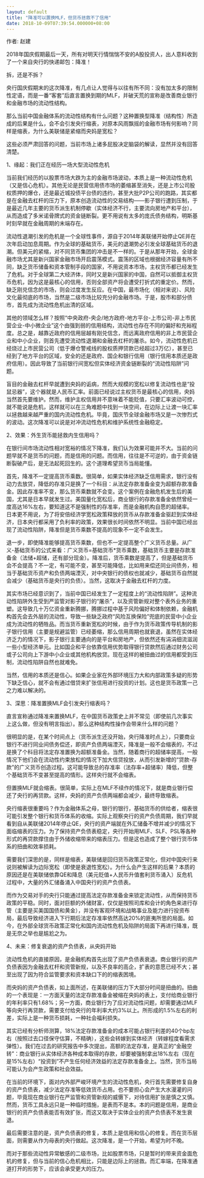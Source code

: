 ```yaml
---
layout: default
title: "降准可以置换MLF，但货币拯救不了信用"
date: 2018-10-09T07:39:54.000000+08:00
---
```


作者: 赵建

2018年国庆假期最后一天，所有对明天行情惴惴不安的A股投资人，出人意料收到了一个来自央行的快递邮包：降准！

拆，还是不拆？

央行国庆假期末的这次降准，有几点让人觉得与以往有所不同：没有加太多的限制性定语，而是一番“客套”后直言置换到期的MLF，并破天荒的宣称是改善商业银行和金融市场的流动性结构。

那么当前中国金融体系的流动性结构有什么问题？这种置换型降准（结构性）所造成的后果是什么，会不会引发央行缩表，对原本风雨飘摇的金融市场有何影响？同样是缩表，为什么美联储是紧缩而央妈是宽松？

这些必须严肃回答的问题，当前市场上诸多屁股决定脑袋的解读，显然并没有回答清楚。

1、缘起：我们正在经历一场大型流动性危机

当前我们经历的以股票市场大跌为主的金融市场波动，本质上是一种流动性危机（又是信心危机）。其他无论是民营信用债市场的萎缩甚至消失，还是上市公司股权质押的爆仓，还是最近城投债平台债的违约，甚至大批P2P公司的跑路，其实都是在金融去杠杆的压力下，原本创造流动性的交易结构——影子银行遭到压制，于是最近几年主要的货币派生机制停歇（实体经济不行，主要流向房地产和平台），从而造成了多米诺骨牌式的资金链断裂。更不用说有太多的庞氏债务结构，明斯基时刻早就在金融周期的末端存在。

流动性退潮引发的危机是一个全球性事件，源自于2014年美联储开始停止QE并在次年启动加息周期。作为全球的基础货币，美元的退潮势必引发全球基础货币的退潮。但美元的紧缩，对不同货币集团的冲击是不一样的。于是从那年开始，全球金融市场尤其是新兴国家金融市场开启震荡模式。震荡的区域也根据经济容量有所不同，缺乏货币储备和资本管制手段的国家，不用说资本市场，主权货币都已经发生了危机。对于全球第二大经济体，同时又是新兴国家的中国，自然可以抵御主权货币危机，因为这是最核心的信用，否则全部资产将会遭受打折式的重定价。然而，缺乏刚兑信念的市场，则会过度发生反应。在中国，最市场化（相对来说）、风险文化最彻底的市场，当然是二级市场比较充分的金融市场。于是，股市和部分债市，首先成为流动性危机出清的区域。

其他的领域怎么样？按照“中央政府-央企/地方政府-地方平台-上市公司-非上市民营企业-中小微企业”这个由强到弱的信用结构，流动性也存在不同的偏好和充裕程度。总之是，越靠近政府的信用层越有刚兑信念，而远离政府信用的非上市民营企业和中小企业，则首先遭受流动性退潮和金融去杠杆的屠杀。如今，流动性危机已经烧过上市民营公司（低于爆仓警戒线的股权质押贷款已经超过3万亿），甚至已经到了地方平台的区域，安全的还是政府、国企和银行信用（银行信用本质还是政府信用）。因此导致了当前银行间宽松但实体经济资金链断裂的“流动性陷阱”问题。

盲目的金融去杠杆早就遭到央妈的诟病，然而大规模的宽松以修复流动性也是“投鼠忌器”，这个器就是人民币汇率。前面已经说过主权货币是最核心的信用，央妈当然首先要维护。然而，维护主权信用并不意味着不能贬值，只要汇率波动可控，就不能说是危机，这样就可以在三角难题中找到一块空间，在边际上让渡一块汇率以拯救越来越严重的国内流动性危机。毕竟，国庆节全球金融市场又是一次惨烈式的波动。这次降准可以说是对冲流动性危机和维护系统性金融稳定。

2、效果：外生货币能拯救内生信用吗？

在银行间市场流动性相对宽裕的情况下降准，我们认为效果可能并不大。当前的问题早就不是货币的问题，而是信用的问题。而信用，往往是不可逆的，由于资金链断裂破产后，是无法起死回生的。这个道理希望货币当局能懂。

首先，降准不一定提高货币乘数。很简单，如果实体经济缺乏信用需求，银行没有动力去放贷，降低的存准只是换了一个科目：从法定存款准备金变为超额存款准备金。因此存准率不变，那么货币乘数就不会变。这个案例在金融危机发生后的美国，尤其是日本早就发生过。美国量化宽松后，商业银行的存款准备金依然曾经一度高达16%左右，要知道这不是强制性的存准率，而是金融机构自愿的超储率。日本更不用说，为了将安倍经济学宽松政策释放的货币从存款准备金驱赶到实体经济，日本央行都采用了负利率的政策，效果很长时间依然不明显。当前中国已经出现了流动性陷阱，降准但是货币乘数不提高的现象不一定不会发生。

退一步，即使降准能够提高货币乘数，但也不一定提高整个广义货币总量。从广义-基础货币的公式来看：广义货币=基础货币*货币乘数，基础货币主要是存款准备金（法储+超储，还有部分现金）。降准后，货币乘数是提高了，但是基础货币会不会提高？不一定，有可能不变，甚至可能降低，比如用来偿还同业间债务，相当于基础货币资产和负债两端湮灭，对中央银行的债权也就减少，基础货币自然就会减少（基础货币是央行的负债）。当然，这取决于金融去杠杆的力度。

其实市场已经意识到了，当前中国已经发生了一定程度上的“流动性陷阱”。这种流动性陷阱外生受到严监管对影子银行的“屠杀”，以及资管新规对整个表外业务的重塑。这导致几十万亿资金重新腾挪，腾挪过程中基于风险偏好和体制依赖，金融机构首先会去外层的流动性，导致一些缺乏政府“风险互换保险”兜底的民营中小企业成为流动性的牺牲品。而当货币重新宽松的时候，由于作为货币政策传导机制的影子银行信用（主要是规避监管）已经萎缩，那么信用周期也就衰退，虽然在实体经济乏力的情况下，影子银行主要通向的是平台和房地产，但依然还有涓涓细流滋润一些小型经济单元。比如国企和平台依靠信用优势取得银行贷款然后通过财务公司或子公司向上下游中小企业或其他机构放贷。现在这样的被扭曲过的信用都受到压制，流动性陷阱自然也就难免。

当然，信用的本质还是信心。如果企业家在外部环境压力大和内部政策多疑的形势下缺乏信心，就不会有通过借贷来扩张信用进行投资的计划。这也是货币政策一己之力难以解决的。

3、深思：降准置换MLF会引发央行缩表吗？

直言宣称通过降准来置换MLF，在中国货币政策史上并不常见（即使前几次事实上这么做，但没有明言指出）。那么这种结构性操作会带来什么样的问题？

很明显的是，在某个时间点上（货币派生还没开始，央行降准时点上），只要商业银行不进行同业间债务偿还，即资产负债两端湮灭，降准是一般不会缩表的，不过是换了个科目将法定存准置换为超额准备金。当然，随着商行的超储率提高，一般情况下他们会在流动性约束放松的情况下加大信贷投放，从而引发新增的“贷款-存款”的广义货币创造过程。这可能导致总的存准率（法存率+超储率）降低，但整个基础货币不变甚至提高的情形。这样央行就不会缩表。

但置换MLF就会缩表。很简单，实际上在MLF不续作的情况下，就是商业银行偿还了央行的再贷款。这样，央妈的资产负债两端都会减少，最终导致缩表。

央行缩表很重要吗？作为金融体系之母，银行的银行，基础货币的供给者，缩表很可能引发整个银行和货币体系的收缩。实际上观察央行的资产负债周期，我们早就看到自从美联储2014年停止QE，央行的资产端就在外汇储备不增并减少的情况下面临缩表的压力。为了保持资产负债表稳定，央行开始用MLF、SLF、PSL等各种形式的再贷款撑住由于外储收缩带来的缩表压力。但是这也造成了整个银行货币体系的扭曲和效率损耗。

需要我们深思的是，同样是缩表，美联储是回归货币政策正常化，但对中国央行来说则被解读为边际宽松（即使是衰退性宽松）。为什么会产生这样的后果？本质的原因还是在美联储依靠QE和降息（美元贬值+人民币升值套利货币涌入）反危机过程中，大量的外汇储备涌入中国央行的资产负债表。

而作为交易对手的央行只能通过提高法定存款准备金来锁定流动性，从而保持货币政策的平稳。同时，面对巨额的外储财富，仅仅是按照司库和会计的角色来进行存管（主要是买美国国债和黄金），并没有客观环境和战略事业及能力进行投资布局，最后导致经济进入下行期后法定存准率依然高达20%的匪夷所思的局面。如今，在外部全球货币政策正常化和国内流动性危机及陷阱的局面下再进行降准，既是无奈之举也是尴尬之为。

4、未来：修复衰退的资产负债表，从央妈开始

流动性危机的直接原因，是金融机构首先出现了资产负债表衰退。商业银行的资产负债表因为金融去杠杆和资管新规，以及不良率的高企，扩表的意愿已经不大；甚至出现了因为符合监管要求和资本缺口下的的缩表困境。

而央妈的资产负债表，如上面所述，在美联储的压力下大部分时间是扭曲的。扭曲的一个表现是：一方面天量的法定存款准备金被缩在央妈的表上，支付给商业银行的年利率只有1.68%；另一方面，商业银行为了应对流动性问题，却需要通过MLF等向央行再贷款，需要支付给央行的年利率大约3%以上。所形成的1.5%左右的利差，实际上是一种货币损耗，一种社会福利损失。

其实已经有分析师测算，18%法定存款准备金的成本可能占银行利差的40个bp左右（按照过去口径保守估算，不精确），这些会转嫁到实体经济（转嫁程度看需求弹性）。我们在过去的研究报告中多次提出，高额的法定存准，是真正的“金融空转”：商业银行从实体经济各种成本取得的存款，却要被强制拿出18%左右（现在是15%左右）“投资到”不产生任何经济效益的法定存款准备金上。当然，货币当局可能认为会产生政策和社会效益。

在当前的环境下，面对内外部严峻环境产生的流动性危机，央行首先需要修复自身的资产负债表，减少法定存准等低效货币占用。也不要担心会产生大水漫灌的问题，毕竟现在商业银行在严监管和资管新规的威慑下，对待信用扩张是慎之又慎。然而，货币工具永远只是一种临时措施，是表而不是本。本的问题是信用，是商业银行的资产负债表能否有效扩张，而这又取决于实体企业的资产负债表不发生衰退。

最后需要注意的是，资产负债表的修复，本质上是信用和信心的修复。而在货币层面，则需要从作为母表的央行做起。这次降准，是一个开始，希望为时不晚。

而对于那些流动性异常敏感的二级市场，比如股票市场，只是暂时的带来资金面危机的修复，但与当前的信心危机相比，只能是边际上的拯救。而汇率端，在降准通道打开的形势下，应该会承受更大的压力。

